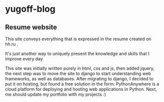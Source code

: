 # yugoff-blog

## Resume website

This site conveys everything that is expressed in the resume created on hh.ru . 

It's just another way to uniquely present the knowledge and skills that I improve every day.

This site was initially written purely in html, css and js, then added jquery, the next step was to move the site to django to start understanding web frameworks, as well as databases. After migrating to django, I decided to put it on hosting, but found a free solution in the form: PythonAnywhere is a cloud platform for deploying and hosting web applications in Python.
Next, me should update my portfolio with my projects :)
